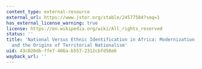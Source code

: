 ```yaml
---
content_type: external-resource
external_url: https://www.jstor.org/stable/24577584?seq=1
has_external_license_warning: true
license: https://en.wikipedia.org/wiki/All_rights_reserved
status: ''
title: 'National Versus Ethnic Identification in Africa: Modernization, Colonial Legacy,
  and the Origins of Territorial Nationalism'
uid: 43c020db-ffe7-466a-b557-2312cbfd58e6
wayback_url: ''
---
```


